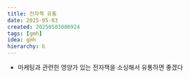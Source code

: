 ```yaml
---
title: 전자책 유통
date: 2025-05-03
created: 20250503000924
tags: [gmh]
idea: gmh
hierarchy: b
---
```


* 마케팅과 관련한 영양가 있는 전자책을 소싱해서 유통하면 좋겠다
